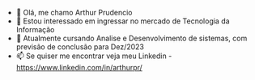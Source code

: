- 👋 Olá, me chamo Arthur Prudencio
- 👀 Estou interessado em ingressar no mercado de Tecnologia da Informação
- 🌱 Atualmente cursando Analise e Desenvolvimento de sistemas, com previsão de conclusão para Dez/2023
- 📫 Se quiser me encontrar veja meu Linkedin - https://www.linkedin.com/in/arthurpr/
